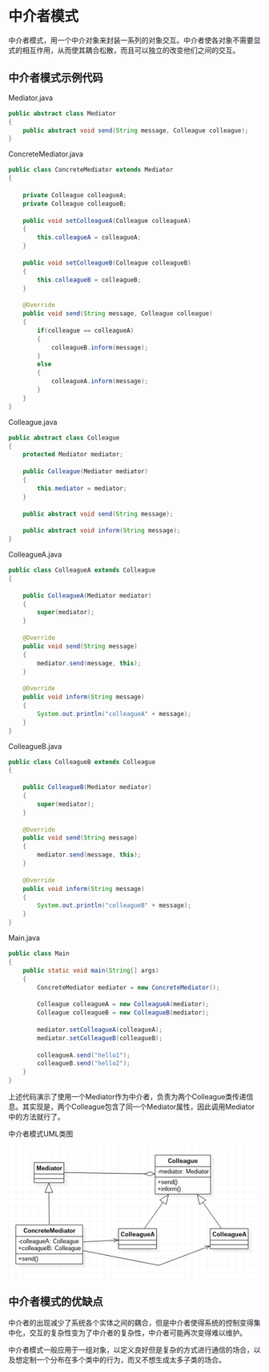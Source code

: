 # 中介者模式

中介者模式，用一个中介对象来封装一系列的对象交互。中介者使各对象不需要显式的相互作用，从而使其耦合松散，而且可以独立的改变他们之间的交互。

## 中介者模式示例代码

Mediator.java
```java
public abstract class Mediator
{
	public abstract void send(String message, Colleague colleague);
}
```

ConcreteMediator.java
```java
public class ConcreteMediator extends Mediator
{

	private Colleague colleagueA;
	private Colleague colleagueB;

	public void setColleagueA(Colleague colleagueA)
	{
		this.colleagueA = colleagueA;
	}

	public void setColleagueB(Colleague colleagueB)
	{
		this.colleagueB = colleagueB;
	}

	@Override
	public void send(String message, Colleague colleague)
	{
		if(colleague == colleagueA)
		{
			colleagueB.inform(message);
		}
		else
		{
			colleagueA.inform(message);
		}
	}
}
```

Colleague.java
```java
public abstract class Colleague
{
	protected Mediator mediator;

	public Colleague(Mediator mediator)
	{
		this.mediator = mediator;
	}

	public abstract void send(String message);

	public abstract void inform(String message);
}
```

ColleagueA.java
```java
public class ColleagueA extends Colleague
{

	public ColleagueA(Mediator mediator)
	{
		super(mediator);
	}

	@Override
	public void send(String message)
	{
		mediator.send(message, this);
	}

	@Override
	public void inform(String message)
	{
		System.out.println("colleagueA" + message);
	}
}
```

ColleagueB.java
```java
public class ColleagueB extends Colleague
{

	public ColleagueB(Mediator mediator)
	{
		super(mediator);
	}

	@Override
	public void send(String message)
	{
		mediator.send(message, this);
	}

	@Override
	public void inform(String message)
	{
		System.out.println("colleagueB" + message);
	}
}
```

Main.java
```java
public class Main
{
	public static void main(String[] args)
	{
		ConcreteMediator mediator = new ConcreteMediator();

		Colleague colleagueA = new ColleagueA(mediator);
		Colleague colleagueB = new ColleagueB(mediator);

		mediator.setColleagueA(colleagueA);
		mediator.setColleagueB(colleagueB);

		colleagueA.send("hello1");
		colleagueB.send("hello2");
	}
}
```

上述代码演示了使用一个Mediator作为中介者，负责为两个Colleague类传递信息。其实现是，两个Colleague包含了同一个Mediator属性，因此调用Mediator中的方法就行了。

中介者模式UML类图

![](res/1.png)

## 中介者模式的优缺点

中介者的出现减少了系统各个实体之间的耦合，但是中介者使得系统的控制变得集中化，交互的复杂性变为了中介者的复杂性，中介者可能再次变得难以维护。

中介者模式一般应用于一组对象，以定义良好但是复杂的方式进行通信的场合，以及想定制一个分布在多个类中的行为，而又不想生成太多子类的场合。
